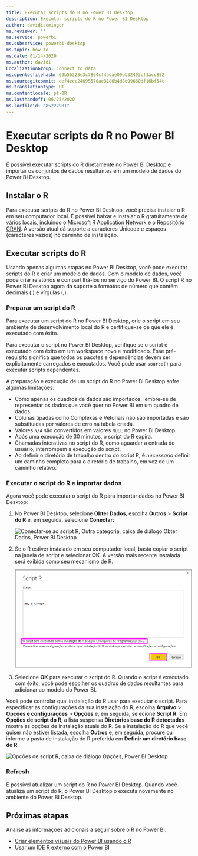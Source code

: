 ```yaml
---
title: Executar scripts do R no Power BI Desktop
description: Executar scripts do R no Power BI Desktop
author: davidiseminger
ms.reviewer: ''
ms.service: powerbi
ms.subservice: powerbi-desktop
ms.topic: how-to
ms.date: 01/14/2020
ms.author: davidi
LocalizationGroup: Connect to data
ms.openlocfilehash: 69b56323e3c7864cf4adae09bb32493cf1acc852
ms.sourcegitcommit: eef4eee24695570ae3186b4d8d99660df16bf54c
ms.translationtype: HT
ms.contentlocale: pt-BR
ms.lasthandoff: 06/23/2020
ms.locfileid: "85222981"
---
```

# <a name="run-r-scripts-in-power-bi-desktop"></a>Executar scripts do R no Power BI Desktop

É possível executar scripts do R diretamente no Power BI Desktop e importar os conjuntos de dados resultantes em um modelo de dados do Power BI Desktop.

## <a name="install-r"></a>Instalar o R

Para executar scripts do R no Power BI Desktop, você precisa instalar o R em seu computador local. É possível baixar e instalar o R gratuitamente de vários locais, incluindo o [Microsoft R Application Network](https://mran.revolutionanalytics.com/download/) e o [Repositório CRAN](https://cran.r-project.org/bin/windows/base/). A versão atual dá suporte a caracteres Unicode e espaços (caracteres vazios) no caminho de instalação.

## <a name="run-r-scripts"></a>Executar scripts do R

Usando apenas algumas etapas no Power BI Desktop, você pode executar scripts do R e criar um modelo de dados. Com o modelo de dados, você pode criar relatórios e compartilhá-los no serviço do Power BI. O script R no Power BI Desktop agora dá suporte a formatos de número que contêm decimais (.) e vírgulas (,).

### <a name="prepare-an-r-script"></a>Preparar um script do R

Para executar um script do R no Power BI Desktop, crie o script em seu ambiente de desenvolvimento local do R e certifique-se de que ele é executado com êxito.

Para executar o script no Power BI Desktop, verifique se o script é executado com êxito em um workspace novo e modificado. Esse pré-requisito significa que todos os pacotes e dependências devem ser explicitamente carregados e executados. Você pode usar `source()` para executar scripts dependentes.

A preparação e execução de um script do R no Power BI Desktop sofre algumas limitações:

* Como apenas os quadros de dados são importados, lembre-se de representar os dados que você quer no Power BI em um quadro de dados.
* Colunas tipadas como Complexas e Vetoriais não são importadas e são substituídas por valores de erro na tabela criada.
* Valores `N/A` são convertidos em valores `NULL` no Power BI Desktop.
* Após uma execução de 30 minutos, o script do R expira.
* Chamadas interativas no script do R, como aguardar a entrada do usuário, interrompem a execução do script.
* Ao definir o diretório de trabalho dentro do script R, é *necessário* definir um caminho completo para o diretório de trabalho, em vez de um caminho relativo.

### <a name="run-your-r-script-and-import-data"></a>Executar o script do R e importar dados

Agora você pode executar o script do R para importar dados no Power BI Desktop:

1. No Power BI Desktop, selecione **Obter Dados**, escolha **Outros** > **Script do R** e, em seguida, selecione **Conectar**:

    ![Conectar-se ao script R, Outra categoria, caixa de diálogo Obter Dados, Power BI Desktop](media/desktop-r-scripts/r-scripts-1.png)

2. Se o R estiver instalado em seu computador local, basta copiar o script na janela de script e selecionar **OK**. A versão mais recente instalada será exibida como seu mecanismo de R.

    ![Caixa de diálogo de script do R, Power BI Desktop](media/desktop-r-scripts/r-scripts-2.png)

3. Selecione **OK** para executar o script do R. Quando o script é executado com êxito, você pode escolher os quadros de dados resultantes para adicionar ao modelo do Power BI.

Você pode controlar qual instalação do R usar para executar o script. Para especificar as configurações da sua instalação do R, escolha **Arquivo** > **Opções e configurações** > **Opções** e, em seguida, selecione **Script R**. Em **Opções de script do R**, a lista suspensa **Diretórios base do R detectados** mostra as opções de instalação atuais do R. Se a instalação do R que você quiser não estiver listada, escolha **Outros** e, em seguida, procure ou informe a pasta de instalação do R preferida em **Definir um diretório base do R**.

![Opções de script R, caixa de diálogo Opções, Power BI Desktop](media/desktop-r-scripts/r-scripts-4.png)

### <a name="refresh"></a>Refresh

É possível atualizar um script do R no Power BI Desktop. Quando você atualiza um script do R, o Power BI Desktop o executa novamente no ambiente do Power BI Desktop.

## <a name="next-steps"></a>Próximas etapas

Analise as informações adicionais a seguir sobre o R no Power BI.

* [Criar elementos visuais do Power BI usando o R](../create-reports/desktop-r-visuals.md)
* [Usar um IDE R externo com o Power BI](desktop-r-ide.md)
